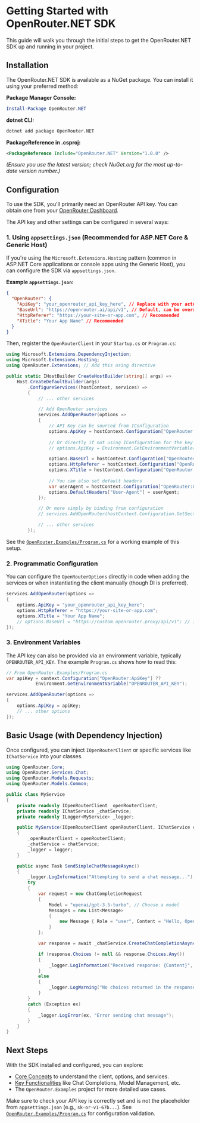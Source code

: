 # Getting Started with OpenRouter.NET SDK

This guide will walk you through the initial steps to get the OpenRouter.NET SDK up and running in your project.

## Installation

The OpenRouter.NET SDK is available as a NuGet package. You can install it using your preferred method:

**Package Manager Console:**
```powershell
Install-Package OpenRouter.NET
```

**dotnet CLI:**
```bash
dotnet add package OpenRouter.NET
```

**PackageReference in .csproj:**
```xml
<PackageReference Include="OpenRouter.NET" Version="1.0.0" /> 
```
*(Ensure you use the latest version; check NuGet.org for the most up-to-date version number.)*

## Configuration

To use the SDK, you'll primarily need an OpenRouter API key. You can obtain one from your [OpenRouter Dashboard](https://openrouter.ai/keys).

The API key and other settings can be configured in several ways:

### 1. Using `appsettings.json` (Recommended for ASP.NET Core & Generic Host)

If you're using the `Microsoft.Extensions.Hosting` pattern (common in ASP.NET Core applications or console apps using the Generic Host), you can configure the SDK via `appsettings.json`.

**Example `appsettings.json`:**
```json
{
  "OpenRouter": {
    "ApiKey": "your_openrouter_api_key_here", // Replace with your actual key
    "BaseUrl": "https://openrouter.ai/api/v1", // Default, can be overridden
    "HttpReferer": "https://your-site-or-app.com", // Recommended
    "XTitle": "Your App Name" // Recommended
  }
}
```

Then, register the `OpenRouterClient` in your `Startup.cs` or `Program.cs`:

```csharp
using Microsoft.Extensions.DependencyInjection;
using Microsoft.Extensions.Hosting;
using OpenRouter.Extensions; // Add this using directive

public static IHostBuilder CreateHostBuilder(string[] args) =>
    Host.CreateDefaultBuilder(args)
        .ConfigureServices((hostContext, services) =>
        {
            // ... other services

            // Add OpenRouter services
            services.AddOpenRouter(options =>
            {
                // API Key can be sourced from IConfiguration
                options.ApiKey = hostContext.Configuration["OpenRouter:ApiKey"];
                
                // Or directly if not using IConfiguration for the key
                // options.ApiKey = Environment.GetEnvironmentVariable("OPENROUTER_API_KEY") ?? "your_fallback_key";

                options.BaseUrl = hostContext.Configuration["OpenRouter:BaseUrl"];
                options.HttpReferer = hostContext.Configuration["OpenRouter:HttpReferer"];
                options.XTitle = hostContext.Configuration["OpenRouter:XTitle"];
                
                // You can also set default headers
                var userAgent = hostContext.Configuration["OpenRouter:UserAgent"] ?? "MyApp/1.0.0";
                options.DefaultHeaders["User-Agent"] = userAgent;
            });

            // Or more simply by binding from configuration
            // services.AddOpenRouter(hostContext.Configuration.GetSection("OpenRouter"));

            // ... other services
        });
```

See the [`OpenRouter.Examples/Program.cs`](../OpenRouter.Examples/Program.cs:231) for a working example of this setup.

### 2. Programmatic Configuration

You can configure the `OpenRouterOptions` directly in code when adding the services or when instantiating the client manually (though DI is preferred).

```csharp
services.AddOpenRouter(options =>
{
    options.ApiKey = "your_openrouter_api_key_here";
    options.HttpReferer = "https://your-site-or-app.com";
    options.XTitle = "Your App Name";
    // options.BaseUrl = "https://custom.openrouter.proxy/api/v1"; // If needed
});
```

### 3. Environment Variables

The API key can also be provided via an environment variable, typically `OPENROUTER_API_KEY`. The example `Program.cs` shows how to read this:

```csharp
// From OpenRouter.Examples/Program.cs
var apiKey = context.Configuration["OpenRouter:ApiKey"] ?? 
           Environment.GetEnvironmentVariable("OPENROUTER_API_KEY");

services.AddOpenRouter(options =>
{
    options.ApiKey = apiKey;
    // ... other options
});
```


## Basic Usage (with Dependency Injection)

Once configured, you can inject `IOpenRouterClient` or specific services like `IChatService` into your classes.

```csharp
using OpenRouter.Core;
using OpenRouter.Services.Chat;
using OpenRouter.Models.Requests;
using OpenRouter.Models.Common;

public class MyService
{
    private readonly IOpenRouterClient _openRouterClient;
    private readonly IChatService _chatService;
    private readonly ILogger<MyService> _logger;

    public MyService(IOpenRouterClient openRouterClient, IChatService chatService, ILogger<MyService> logger)
    {
        _openRouterClient = openRouterClient;
        _chatService = chatService;
        _logger = logger;
    }

    public async Task SendSimpleChatMessageAsync()
    {
        _logger.LogInformation("Attempting to send a chat message...");
        try
        {
            var request = new ChatCompletionRequest
            {
                Model = "openai/gpt-3.5-turbo", // Choose a model
                Messages = new List<Message>
                {
                    new Message { Role = "user", Content = "Hello, OpenRouter!" }
                }
            };

            var response = await _chatService.CreateChatCompletionAsync(request);

            if (response.Choices != null && response.Choices.Any())
            {
                _logger.LogInformation("Received response: {Content}", response.Choices.First().Message?.Content);
            }
            else
            {
                _logger.LogWarning("No choices returned in the response.");
            }
        }
        catch (Exception ex)
        {
            _logger.LogError(ex, "Error sending chat message");
        }
    }
}
```

## Next Steps

With the SDK installed and configured, you can explore:
*   [Core Concepts](core-concepts/client-and-options.md) to understand the client, options, and services.
*   [Key Functionalities](features/chat-completions.md) like Chat Completions, Model Management, etc.
*   The `OpenRouter.Examples` project for more detailed use cases.

Make sure to check your API key is correctly set and is not the placeholder from `appsettings.json` (e.g., `sk-or-v1-67b...`). See [`OpenRouter.Examples/Program.cs`](../OpenRouter.Examples/Program.cs:109) for configuration validation.